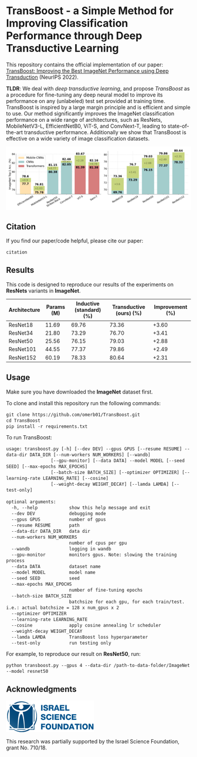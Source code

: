 # TransBoost - a Simple Method for Improving Classification Performance through Deep Transductive Learning

This repository contains the official implementation of our paper: [TransBoost: Improving the Best ImageNet Performance using Deep Transduction](https://arxiv.org/abs/2205.13331) (NeurIPS 2022).

**TLDR**:
We deal with *deep transductive learning*, and propose *TransBoost* as a procedure for fine-tuning any deep neural model to improve its performance on any (unlabeled) test set provided at training time. TransBoost is inspired by a large margin principle and is efficient and simple to use.
Our method significantly improves the ImageNet classification performance on a wide range of architectures, such as ResNets, MobileNetV3-L, EfficientNetB0, ViT-S, and ConvNext-T, leading to state-of-the-art transductive performance.
Additionally we show that TransBoost is effective on a wide variety of image classification datasets.

![results](images/results.jpg)

## Citation

If you find our paper/code helpful, please cite our paper:

    citation

## Results

This code is designed to reproduce our results of the experiments on **ResNets** variants in **ImageNet**.

| Architecture | Params (M) | Inductive (standard) (%) | Transductive (ours) (%) | Improvement (%) |
|--------------|------------|--------------------------|-------------------------|-----------------|
| ResNet18     | 11.69      | 69.76                    | 73.36                   | +3.60           |
| ResNet34     | 21.80      | 73.29                    | 76.70                   | +3.41           |
| ResNet50     | 25.56      | 76.15                    | 79.03                   | +2.88           |
| ResNet101    | 44.55      | 77.37                    | 79.86                   | +2.49           |
| ResNet152    | 60.19      | 78.33                    | 80.64                   | +2.31           |

## Usage

Make sure you have downloaded the **ImageNet** dataset first.

To clone and install this repository run the following commands:

    git clone https://github.com/omerb01/TransBoost.git
    cd TransBoost
    pip install -r requirements.txt

To run TransBoost:

    usage: transboost.py [-h] [--dev DEV] --gpus GPUS [--resume RESUME] --data-dir DATA_DIR [--num-workers NUM_WORKERS] [--wandb]
                     [--gpu-monitor] [--data DATA] --model MODEL [--seed SEED] [--max-epochs MAX_EPOCHS]
                     [--batch-size BATCH_SIZE] [--optimizer OPTIMIZER] [--learning-rate LEARNING_RATE] [--cosine]
                     [--weight-decay WEIGHT_DECAY] [--lamda LAMDA] [--test-only]

    optional arguments:
      -h, --help            show this help message and exit
      --dev DEV             debugging mode
      --gpus GPUS           number of gpus
      --resume RESUME       path
      --data-dir DATA_DIR   data dir
      --num-workers NUM_WORKERS
                            number of cpus per gpu
      --wandb               logging in wandb
      --gpu-monitor         monitors gpus. Note: slowing the training process
      --data DATA           dataset name
      --model MODEL         model name
      --seed SEED           seed
      --max-epochs MAX_EPOCHS
                            number of fine-tuning epochs
      --batch-size BATCH_SIZE
                            batchsize for each gpu, for each train/test. i.e.: actual batchsize = 128 x num_gpus x 2
      --optimizer OPTIMIZER
      --learning-rate LEARNING_RATE
      --cosine              apply cosine annealing lr scheduler
      --weight-decay WEIGHT_DECAY
      --lamda LAMDA         TransBoost loss hyperparameter
      --test-only           run testing only

For example, to reproduce our result on **ResNet50**, run:

    python transboost.py --gpus 4 --data-dir /path-to-data-folder/ImageNet --model resnet50

## Acknowledgments

![isf](images/isf.png)

This research was partially supported by the Israel Science Foundation, grant No. 710/18.